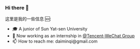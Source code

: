 ### Hi there 👋

这里是我的一些信息 🆕:

<ul>
 <li>🎓 A junior of Sun Yat-sen University</li>
 <li>🔨 Now working as an internship in <a href="https://github.com/tencent-wechat">@Tencent-WeChat Group</a></li>
 <li>📫 How to reach me: daiminqi@gmail.com
</ul>
